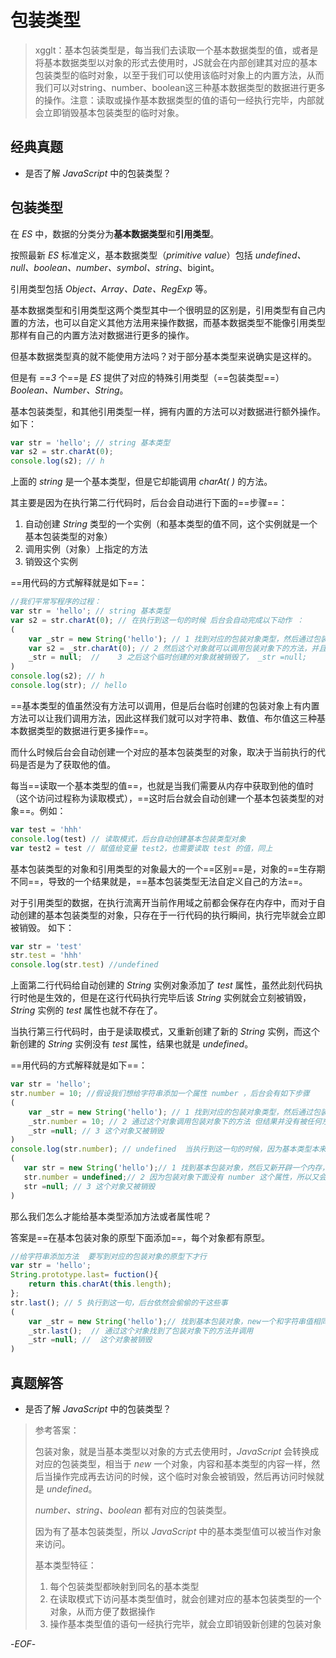 # 包装类型

> xgglt：基本包装类型是，每当我们去读取一个基本数据类型的值，或者是将基本数据类型以对象的形式去使用时，JS就会在内部创建其对应的基本包装类型的临时对象，以至于我们可以使用该临时对象上的内置方法，从而我们可以对string、number、boolean这三种基本数据类型的数据进行更多的操作。注意：读取或操作基本数据类型的值的语句一经执行完毕，内部就会立即销毁基本包装类型的临时对象。

## 经典真题



- 是否了解 *JavaScript* 中的包装类型？



## 包装类型



在 *ES* 中，数据的分类分为**基本数据类型**和**引用类型**。



按照最新 *ES* 标准定义，基本数据类型（*primitive value*）包括 *undefined、null、boolean、number、symbol、string*、bigint。

引用类型包括 *Object、Array、Date、RegExp* 等。

基本数据类型和引用类型这两个类型其中一个很明显的区别是，引用类型有自己内置的方法，也可以自定义其他方法用来操作数据，而基本数据类型不能像引用类型那样有自己的内置方法对数据进行更多的操作。



但基本数据类型真的就不能使用方法吗？对于部分基本类型来说确实是这样的。

但是有 ==*3* 个==是 *ES* 提供了对应的特殊引用类型（==包装类型==）*Boolean、Number、String*。

基本包装类型，和其他引用类型一样，拥有内置的方法可以对数据进行额外操作。如下：

```js
var str = 'hello'; // string 基本类型
var s2 = str.charAt(0);
console.log(s2); // h
```

上面的 *string* 是一个基本类型，但是它却能调用 *charAt( )* 的方法。

其主要是因为在执行第二行代码时，后台会自动进行下面的==步骤==：

1. 自动创建 *String* 类型的一个实例（和基本类型的值不同，这个实例就是一个基本包装类型的对象）
2. 调用实例（对象）上指定的方法
3. 销毁这个实例

==用代码的方式解释就是如下==：

```js
//我们平常写程序的过程：
var str = 'hello'; // string 基本类型
var s2 = str.charAt(0); // 在执行到这一句的时候 后台会自动完成以下动作 ：
(
    var _str = new String('hello'); // 1 找到对应的包装对象类型，然后通过包装对象创建出一个和基本类型值相同的对象
    var s2 = _str.charAt(0); // 2 然后这个对象就可以调用包装对象下的方法，并且返回结给 s2.
    _str = null;  //    3 之后这个临时创建的对象就被销毁了， _str =null; 
)
console.log(s2); // h 
console.log(str); // hello
```



==基本类型的值虽然没有方法可以调用，但是后台临时创建的包装对象上有内置方法可以让我们调用方法，因此这样我们就可以对字符串、数值、布尔值这三种基本数据类型的数据进行更多操作==。

而什么时候后台会自动创建一个对应的基本包装类型的对象，取决于当前执行的代码是否是为了获取他的值。

每当==读取一个基本类型的值==，也就是当我们需要从内存中获取到他的值时（这个访问过程称为读取模式），==这时后台就会自动创建一个基本包装类型的对象==。例如：

```javascript
var test = 'hhh'
console.log(test) // 读取模式，后台自动创建基本包装类型对象
var test2 = test // 赋值给变量 test2，也需要读取 test 的值，同上
```

基本包装类型的对象和引用类型的对象最大的一个==区别==是，对象的==生存期不同==，导致的一个结果就是，==基本包装类型无法自定义自己的方法==。

对于引用类型的数据，在执行流离开当前作用域之前都会保存在内存中，而对于自动创建的基本包装类型的对象，只存在于一行代码的执行瞬间，执行完毕就会立即被销毁。
如下：

```javascript
var str = 'test'
str.test = 'hhh'
console.log(str.test) //undefined
```

上面第二行代码给自动创建的 *String* 实例对象添加了 *test* 属性，虽然此刻代码执行时他是生效的，但是在这行代码执行完毕后该 *String* 实例就会立刻被销毁，*String* 实例的 *test* 属性也就不存在了。

当执行第三行代码时，由于是读取模式，又重新创建了新的 *String* 实例，而这个新创建的 *String* 实例没有 *test* 属性，结果也就是 *undefined*。



==用代码的方式解释就是如下==：

```js
var str = 'hello';
str.number = 10; //假设我们想给字符串添加一个属性 number ，后台会有如下步骤
(
    var _str = new String('hello'); // 1 找到对应的包装对象类型，然后通过包装对象创建出一个和基本类型值相同的对象
    _str.number = 10; // 2 通过这个对象调用包装对象下的方法 但结果并没有被任何东西保存
    _str =null; // 3 这个对象又被销毁
)
console.log(str.number); // undefined  当执行到这一句的时候，因为基本类型本来没有属性，后台又会重新重复上面的步骤
(
   var str = new String('hello');// 1 找到基本包装对象，然后又新开辟一个内存，创建一个值为 hello 对象
   str.number = undefined;// 2 因为包装对象下面没有 number 这个属性，所以又会重新添加，因为没有值，所以值是未定义;然后弹出结果
   str =null; // 3 这个对象又被销毁
)
```



那么我们怎么才能给基本类型添加方法或者属性呢？

答案是==在基本包装对象的原型下面添加==，每个对象都有原型。

```js
//给字符串添加方法  要写到对应的包装对象的原型下才行
var str = 'hello';
String.prototype.last= fuction(){ 
    return this.charAt(this.length);
}; 
str.last(); // 5 执行到这一句，后台依然会偷偷的干这些事
(
    var _str = new String('hello');// 找到基本包装对象，new一个和字符串值相同的对象，
    _str.last();  // 通过这个对象找到了包装对象下的方法并调用 
    _str =null; //  这个对象被销毁
)
```



## 真题解答



- 是否了解 *JavaScript* 中的包装类型？

> 参考答案：
>
> 包装对象，就是当基本类型以对象的方式去使用时，*JavaScript* 会转换成对应的包装类型，相当于 *new* 一个对象，内容和基本类型的内容一样，然后当操作完成再去访问的时候，这个临时对象会被销毁，然后再访问时候就是 *undefined*。
>
> *number、string、boolean* 都有对应的包装类型。
>
> 因为有了基本包装类型，所以 *JavaScript*  中的基本类型值可以被当作对象来访问。
>
> 基本类型特征：
>
> 1. 每个包装类型都映射到同名的基本类型
> 2. 在读取模式下访问基本类型值时，就会创建对应的基本包装类型的一个对象，从而方便了数据操作
> 3. 操作基本类型值的语句一经执行完毕，就会立即销毁新创建的包装对象



-*EOF*-

